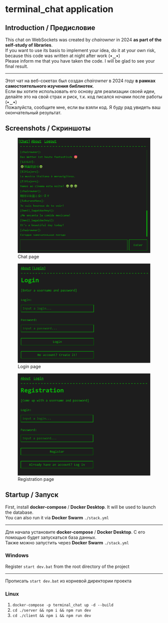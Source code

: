 # terminal_chat application

## Introduction / Предисловие

This chat on WebSockets was created by _chairowner_ in 2024 **as part of the self-study of libraries**.\
If you want to use its basis to implement your idea, do it at your own risk, because this code was written at night after work (•‿•)\
Please inform me that you have taken the code. I will be glad to see your final result.

---

Этот чат на веб-сокетах был создан _chairowner_ в 2024 году **в рамках самостоятельного изучения библиотек**.\
Если вы хотите использовать его основу для реализации своей идеи, делайте это на свой страх и риск, т.к. код писался ночами после работы (•‿•)\
Пожалуйста, сообщите мне, если вы взяли код. Я буду рад увидеть ваш окончательный результат.

## Screenshots / Скриншоты

<figure>
  <img src="./res/images/chat.png" alt="chat" />
  <figcaption>Chat page</figcaption>
</figure>

<figure>
  <img src="./res/images/login.png" alt="login" />
  <figcaption>Login page</figcaption>
</figure>

<figure>
  <img src="./res/images/registration.png" alt="registration" />
  <figcaption>Registration page</figcaption>
</figure>

## Startup / Запуск

First, install **docker-compose** / **Docker Desktop**. It will be used to launch the database.\
You can also run it via **Docker Swarm** `./stack.yml`

---

Для начала установите **docker-compose** / **Docker Desktop**. С его помощью будет запускаться база данных.\
Также можно запустить через **Docker Swarm** `./stack.yml`

### Windows

Register `start dev.bat` from the root directory of the project

---

Прописать `start dev.bat` из корневой директории проекта

### Linux

1. `docker-compose -p terminal_chat up -d --build`
2. `cd ./server && npm i && npm run dev`
3. `cd ./client && npm i && npm run dev`
